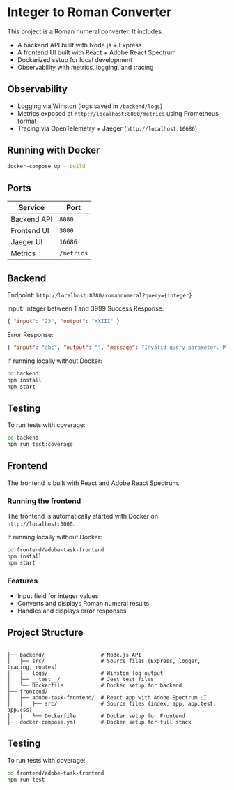 # Integer to Roman Converter

This project is a Roman numeral converter. It includes:
- A backend API built with Node.js + Express
- A frontend UI built with React + Adobe React Spectrum
- Dockerized setup for local development
- Observability with metrics, logging, and tracing

## Observability
- Logging via Winston (logs saved in `/backend/logs`)
- Metrics exposed at `http://localhost:8080/metrics` using Prometheus format
- Tracing via OpenTelemetry + Jaeger (`http://localhost:16686`)


## Running with Docker
```bash
docker-compose up --build
```

## Ports

| Service     | Port        |
|-------------|-------------|
| Backend API | `8080`      |
| Frontend UI | `3000`      |
| Jaeger UI   | `16686`     |
| Metrics     | `/metrics`  |


## Backend
Endpoint: `http://localhost:8080/romannumeral?query={integer}`

Input: Integer between 1 and 3999
Success Response:
  ```json
  { "input": "23", "output": "XXIII" }
  ```
Error Response:
  ```json
  { "input": "abc", "output": "", "message": "Invalid query parameter. Please provide a number between 1 and 3999." }
  ```

If running locally without Docker:
```bash
cd backend
npm install
npm start
```

## Testing
To run tests with coverage:
```bash
cd backend
npm run test:coverage
```

## Frontend
The frontend is built with React and Adobe React Spectrum.

### Running the frontend
The frontend is automatically started with Docker on `http://localhost:3000`.

If running locally without Docker:
```bash
cd frontend/adobe-task-frontend
npm install
npm start
```

### Features
- Input field for integer values
- Converts and displays Roman numeral results
- Handles and displays error responses

## Project Structure
```
.
├── backend/                  # Node.js API
│   ├── src/                  # Source files (Express, logger, tracing, routes)
│   ├── logs/                 # Winston log output
│   ├── __test__/             # Jest test files
│   └── Dockerfile            # Docker setup for backend
├── frontend/
│   ├── adobe-task-frontend/  # React app with Adobe Spectrum UI
│   │   ├── src/              # Source files (index, app, app.test, app.css)
│   │   └── Dockerfile        # Docker setup for Frontend
├── docker-compose.yml        # Docker setup for full stack
```

## Testing

To run tests with coverage:
```bash
cd frontend/adobe-task-frontend
npm run test     
```
